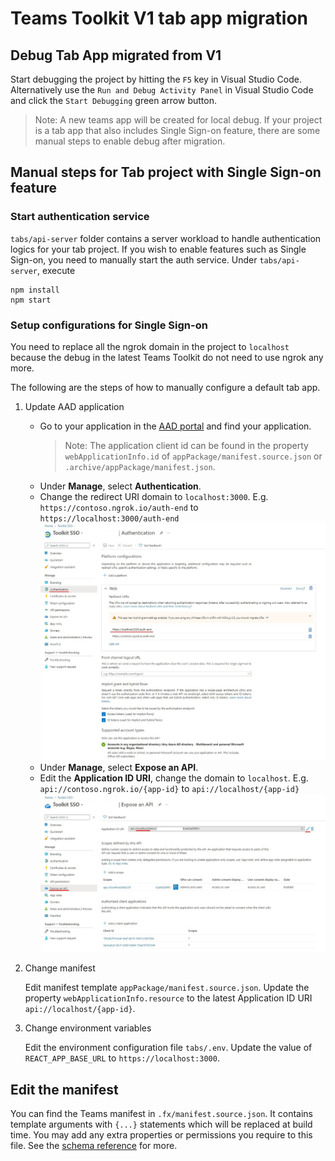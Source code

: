 # Teams Toolkit V1 tab app migration
## Debug Tab App migrated from V1
Start debugging the project by hitting the `F5` key in Visual Studio Code. Alternatively use the `Run and Debug Activity Panel` in Visual Studio Code and click the `Start Debugging` green arrow button. 

> Note: A new teams app will be created for local debug. If your project is a tab app that also includes Single Sign-on feature, there are some manual steps to enable debug after migration.

## Manual steps for Tab project with Single Sign-on feature

### Start authentication service
`tabs/api-server` folder contains a server workload to handle authentication logics for your tab project. If you wish to enable features such as Single Sign-on, you need to manually start the auth service. Under `tabs/api-server`, execute 
 ```
 npm install
 npm start
 ```
 
### Setup configurations for Single Sign-on
You need to replace all the ngrok domain in the project to `localhost` because the debug in the latest Teams Toolkit do not need to use ngrok any more.

The following are the steps of how to manually configure a default tab app.

1. Update AAD application
	*	Go to your application in the [AAD portal](https://azure.microsoft.com/en-us/features/azure-portal/) and find your application.
		> Note: The application client id can be found in the property `webApplicationInfo.id` of `appPackage/manifest.source.json` or `.archive/appPackage/manifest.json`.
	*	Under **Manage**, select **Authentication**.
	*	Change the redirect URI domain to `localhost:3000`. 
			E.g. `https://contoso.ngrok.io/auth-end` to `https://localhost:3000/auth-end`
			![update redirect url](../../images/vscode-extension/migrate-v1/migrate-v1-redirect-url.jpg)
	*	Under **Manage**, select **Expose an API**.
	*	Edit the **Application ID URI**, change the domain to `localhost`.
			E.g. `api://contoso.ngrok.io/{app-id}` to `api://localhost/{app-id}`
			![update application id uri](../../images/vscode-extension/migrate-v1/migrate-v1-application-id-uri.jpg)
 
2. Change manifest
   
	 Edit manifest template `appPackage/manifest.source.json`. Update the property `webApplicationInfo.resource` to the latest Application ID URI `api://localhost/{app-id}`.

3. Change environment variables
	
	Edit the environment configuration file `tabs/.env`. Update the value of `REACT_APP_BASE_URL` to `https://localhost:3000`.

## Edit the manifest
You can find the Teams manifest in `.fx/manifest.source.json`. It contains template arguments with `{...}` statements which will be replaced at build time. You may add any extra properties or permissions you require to this file. See the [schema reference](https://docs.microsoft.com/en-us/microsoftteams/platform/resources/schema/manifest-schema) for more.
